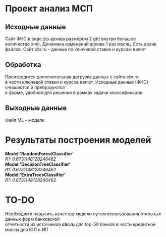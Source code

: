 # Проект анализ МСП

## Исходные данные ##

Cайт ФНС в виде zip архива размером 2 gb( внутри большое количество xml).
Динамика изменений архива 1 раз месяц. Есть архив файлов.
Сайт cbr.ru - данные по ключевой ставке и курсам валют

## Обработка ##
Производится дополнительная догрузка данных  с сайта cbr.ru<br>
 в части ключевой ставки и курсов валют. Исходные данные (ФНС) очищаются и пребразуются<br>
к форме, удобной для решения в рамках задачи классификации. 

## Выходные данные ##
Файл ML - модели.

# Результаты построения моделей #
__Model:'RandomForestClassifier'__<br>
*R1: 0.6731148128246462<br>*
__Model:'DecisionTreeClassifier'__<br>
*R1: 0.6731148128246462<br>*
__Model:'ExtraTreesClassifier'__<br>
*R1: 0.6731148128246462*

# TO-DO #
Необходимо повысить качество модели путем использования открытых данных форм банковской <br>
отчетности из источников __cbr.ru__ для top-50 банков в части кредитной массы для ЮЛ и ИП

